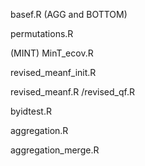 
basef.R (AGG and BOTTOM)

permutations.R

(MINT) MinT_ecov.R

revised_meanf_init.R

revised_meanf.R /revised_qf.R 

byidtest.R

aggregation.R

aggregation_merge.R
